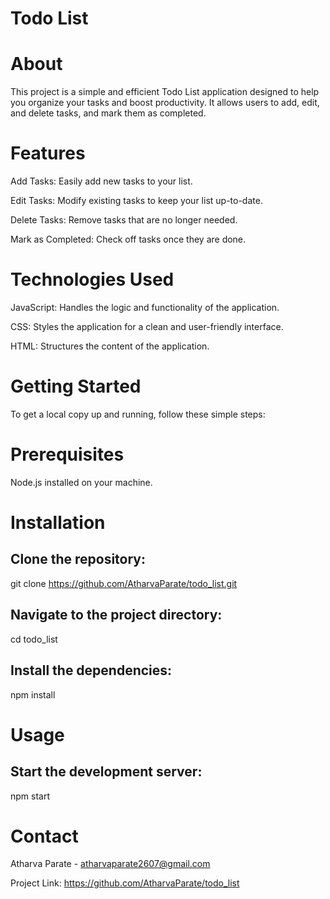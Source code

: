 # Todo List
# About
This project is a simple and efficient Todo List application designed to help you organize your tasks and boost productivity. It allows users to add, edit, and delete tasks, and mark them as completed.

# Features
Add Tasks: Easily add new tasks to your list.

Edit Tasks: Modify existing tasks to keep your list up-to-date.

Delete Tasks: Remove tasks that are no longer needed.

Mark as Completed: Check off tasks once they are done.

# Technologies Used
JavaScript: Handles the logic and functionality of the application.

CSS: Styles the application for a clean and user-friendly interface.

HTML: Structures the content of the application.

# Getting Started
To get a local copy up and running, follow these simple steps:

# Prerequisites
Node.js installed on your machine.

# Installation

## Clone the repository:
git clone https://github.com/AtharvaParate/todo_list.git

## Navigate to the project directory:
cd todo_list

## Install the dependencies:
npm install

# Usage
## Start the development server:
npm start

# Contact
Atharva Parate - atharvaparate2607@gmail.com

Project Link: https://github.com/AtharvaParate/todo_list
